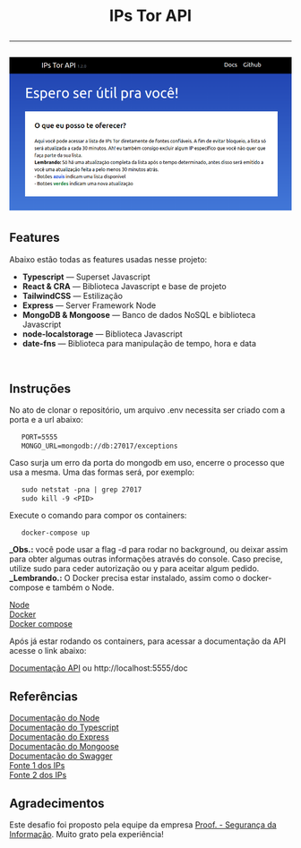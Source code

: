 <h1 align="center">
<br>
    IPs Tor API
<hr>

![API](./public/img/readme-wallpaper.png)

</h1>

## Features

Abaixo estão todas as features usadas nesse projeto:

- **Typescript** — Superset Javascript
- **React & CRA** — Biblioteca Javascript e base de projeto
- **TailwindCSS** — Estilização
- **Express** — Server Framework Node
- **MongoDB & Mongoose** — Banco de dados NoSQL e biblioteca Javascript
- **node-localstorage** — Biblioteca Javascript
- **date-fns** — Biblioteca para manipulação de tempo, hora e data

<br>

## Instruções

No ato de clonar o repositório, um arquivo .env necessita ser criado com a porta e a url abaixo:

```
   PORT=5555
   MONGO_URL=mongodb://db:27017/exceptions
```

Caso surja um erro da porta do mongodb em uso, encerre o processo que usa a mesma. Uma das formas será, por exemplo:

```
   sudo netstat -pna | grep 27017
   sudo kill -9 <PID>
```

Execute o comando para compor os containers:

```
   docker-compose up
```

**\_Obs.:** você pode usar a flag -d para rodar no background, ou deixar assim para obter algumas outras informações através do console. Caso precise, utilize sudo para ceder autorização ou y para aceitar algum pedido.</br>
**\_Lembrando.:** O Docker precisa estar instalado, assim como o docker-compose e também o Node.

[Node](https://nodejs.org/en/download/)</br>
[Docker](https://docs.docker.com/get-docker/)</br>
[Docker compose](https://docs.docker.com/compose/install/)

Após já estar rodando os containers, para acessar a documentação da API acesse o link abaixo:

[Documentação API](http://localhost:5555/doc/) ou http://localhost:5555/doc

## Referências

[Documentação do Node](https://nodejs.org/en/docs/)</br>
[Documentação do Typescript](https://www.typescriptlang.org/docs/)</br>
[Documentação do Express](https://expressjs.com)</br>
[Documentação do Mongoose](https://mongoosejs.com)</br>
[Documentação do Swagger](https://swagger.io/docs/specification/about/)</br>
[Fonte 1 dos IPs](https://www.dan.me.uk/tornodes)</br>
[Fonte 2 dos IPs](https://onionoo.torproject.org/summary?limit=5000)

## Agradecimentos

Este desafio foi proposto pela equipe da empresa [Proof. - Segurança da Informação](https://www.proof.com.br/). Muito grato pela experiência!
